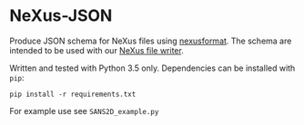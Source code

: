 # NeXus-JSON

Produce JSON schema for NeXus files using [nexusformat](https://github.com/nexpy/nexusformat). The schema are intended to be used with our [NeXus file writer](https://github.com/ess-dmsc/kafka-to-nexus).

Written and tested with Python 3.5 only.
Dependencies can be installed with `pip`:
```
pip install -r requirements.txt
```

For example use see `SANS2D_example.py`
